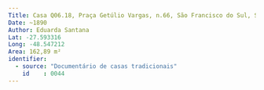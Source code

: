 ```yaml
---
Title: Casa Q06.18, Praça Getúlio Vargas, n.66, São Francisco do Sul, SC
Date: ~1890
Author: Eduarda Santana
Lat: -27.593316
Long: -48.547212 
Area: 162,89 m²
identifier:
  - source: "Documentário de casas tradicionais"
    id    : 0044
---
```

